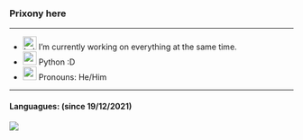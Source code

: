 ### Prixony here

---

- <img src="https://image.winudf.com/v2/image/bGVhcm4ua2FsaWxpbnV4LnR1dG9yaWFsX2ljb25fMTUyNjAxODIwMV8wMDE/icon.png?w=&fakeurl=1" alt="kali_linux" width="24"/> I’m currently working on everything at the same time.
- <img src="https://upload.wikimedia.org/wikipedia/commons/thumb/c/c3/Python-logo-notext.svg/768px-Python-logo-notext.svg.png" alt="python" width="24"/> Python :D
- <img src="https://cdn.emojidex.com/emoji/seal/Pepe.png?1496036151" alt="pepe" width="24"/> Pronouns: He/Him

---
#### Languagues: (since 19/12/2021)
<a href="https://wakatime.com"><img src="https://wakatime.com/share/@68e637f6-6804-4ea5-b398-0c649d4f50b6/0a84bbd6-350c-4582-b6c4-79209f1c741f.png" /></a>
